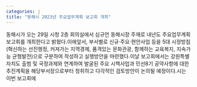 ```yaml
---
categories: j
title: "동해시 2023년 주요업무계획 보고회 개최"
---
```

동해시가 오는 29일 시청 2층 회의실에서 심규언 동해시장 주재로 내년도 주요업무계획 보고회를 개최한다고 밝혔다.이에앞서, 부서별로 신규&middot;주요&middot;현안사업 등을 5대 시정방침(혁신하는 선진행정, 커져가는 지역경제, 품격있는 문화관광, 함께하는 교육복지, 지속가능 균형발전)으로 구분하여 작성하고 실행방안을 마련했다.이날 보고회에서는 강원특별자치도 출범 및 국정과제와 연계하여 발굴된 주요 시책사업과 민선8기 공약사항에 대한 추진계획을 해당부서장으로부터 청취하고 다각적인 검토방안이 논의될 예정이다.시는 이번 보고회에